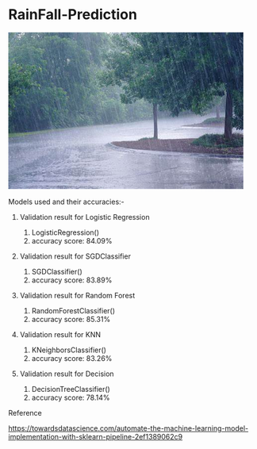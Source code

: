 # RainFall-Prediction

![img.png](img.png)

Models used and their accuracies:-
1. Validation result for Logistic Regression 
   1. LogisticRegression()
   2. accuracy score: 84.09%

2. Validation result for SGDClassifier 
   1. SGDClassifier()
   2. accuracy score: 83.89%

3. Validation result for Random Forest 
   1. RandomForestClassifier()
   2. accuracy score: 85.31%

4. Validation result for KNN 
   1. KNeighborsClassifier()
   2. accuracy score: 83.26%

5. Validation result for Decision 
   1. DecisionTreeClassifier()
   2. accuracy score: 78.14%

Reference

https://towardsdatascience.com/automate-the-machine-learning-model-implementation-with-sklearn-pipeline-2ef1389062c9